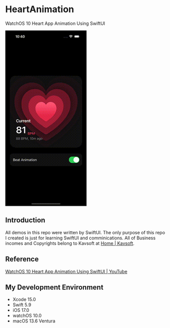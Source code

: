 # HeartAnimation
WatchOS 10 Heart App Animation Using SwiftUI

<img src="https://github.com/hackenbacker/image-host/blob/main/imgs/HeartAnimation/HeartAnimation-256.gif">

## Introduction

All demos in this repo were written by SwiftUI. The only purpose of this repo I created is just for learning SwiftUI and comminications. All of Business incomes and Copyrights belong to Kavsoft at [Home | Kavsoft](https://kavsoft.dev).

## Reference
 [WatchOS 10 Heart App Animation Using SwiftUI | YouTube](https://www.youtube.com/watch?v=kZKI-BImtLE)

## My Development Environment
* Xcode 15.0
* Swift 5.9
* iOS 17.0
* watchOS 10.0
* macOS 13.6 Ventura
